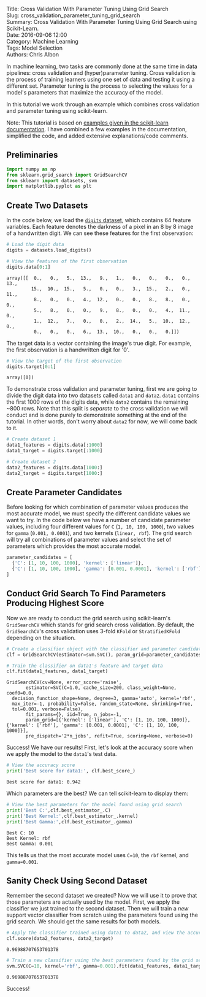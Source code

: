 Title: Cross Validation With Parameter Tuning Using Grid Search  
Slug: cross_validation_parameter_tuning_grid_search  
Summary: Cross Validation With Parameter Tuning Using Grid Search using Scikit-Learn.   
Date: 2016-09-06 12:00  
Category: Machine Learning  
Tags: Model Selection  
Authors: Chris Albon

In machine learning, two tasks are commonly done at the same time in data pipelines: cross validation and (hyper)parameter tuning. Cross validation is the process of training learners using one set of data and testing it using a different set. Parameter tuning is the process to selecting the values for a model's parameters that maximize the accuracy of the model.

In this tutorial we work through an example which combines cross validation and parameter tuning using scikit-learn.

Note: This tutorial is based on [examples given in the scikit-learn documentation](http://scikit-learn.org/stable/modules/grid_search.html#grid-search). I have combined a few examples in the documentation, simplified the code, and added extensive explanations/code comments.

## Preliminaries


```python
import numpy as np
from sklearn.grid_search import GridSearchCV
from sklearn import datasets, svm
import matplotlib.pyplot as plt
```

## Create Two Datasets

In the code below, we load the [`digits` dataset](http://scikit-learn.org/stable/auto_examples/datasets/plot_digits_last_image.html), which contains 64 feature variables. Each feature denotes the darkness of a pixel in an 8 by 8 image of a handwritten digit. We can see these features for the first observation:


```python
# Load the digit data
digits = datasets.load_digits()
```


```python
# View the features of the first observation
digits.data[0:1]
```




    array([[  0.,   0.,   5.,  13.,   9.,   1.,   0.,   0.,   0.,   0.,  13.,
             15.,  10.,  15.,   5.,   0.,   0.,   3.,  15.,   2.,   0.,  11.,
              8.,   0.,   0.,   4.,  12.,   0.,   0.,   8.,   8.,   0.,   0.,
              5.,   8.,   0.,   0.,   9.,   8.,   0.,   0.,   4.,  11.,   0.,
              1.,  12.,   7.,   0.,   0.,   2.,  14.,   5.,  10.,  12.,   0.,
              0.,   0.,   0.,   6.,  13.,  10.,   0.,   0.,   0.]])



The target data is a vector containing the image's true digit. For example, the first observation is a handwritten digit for '0'.


```python
# View the target of the first observation
digits.target[0:1]
```




    array([0])



To demonstrate cross validation and parameter tuning, first we are going to divide the digit data into two datasets called `data1` and `data2`. `data1` contains the first 1000 rows of the digits data, while `data2` contains the remaining ~800 rows. Note that this split is _separate_ to the cross validation we will conduct and is done purely to demonstrate something at the end of the tutorial. In other words, don't worry about `data2` for now, we will come back to it.


```python
# Create dataset 1
data1_features = digits.data[:1000]
data1_target = digits.target[:1000]

# Create dataset 2
data2_features = digits.data[1000:]
data2_target = digits.target[1000:]
```

## Create Parameter Candidates

Before looking for which combination of parameter values produces the most accurate model, we must specify the different candidate values we want to try. In the code below we have a number of candidate parameter values, including four different values for `C` (`1, 10, 100, 1000`), two values for `gamma` (`0.001, 0.0001`), and two kernels (`linear, rbf`). The grid search will try all combinations of parameter values and select the set of parameters which provides the most accurate model.


```python
parameter_candidates = [
  {'C': [1, 10, 100, 1000], 'kernel': ['linear']},
  {'C': [1, 10, 100, 1000], 'gamma': [0.001, 0.0001], 'kernel': ['rbf']},
]
```

## Conduct Grid Search To Find Parameters Producing Highest Score

Now we are ready to conduct the grid search using scikit-learn's `GridSearchCV` which stands for grid search cross validation. By default, the `GridSearchCV`'s cross validation uses 3-fold `KFold` or `StratifiedKFold` depending on the situation.


```python
# Create a classifier object with the classifier and parameter candidates
clf = GridSearchCV(estimator=svm.SVC(), param_grid=parameter_candidates, n_jobs=-1)

# Train the classifier on data1's feature and target data
clf.fit(data1_features, data1_target)   
```




    GridSearchCV(cv=None, error_score='raise',
           estimator=SVC(C=1.0, cache_size=200, class_weight=None, coef0=0.0,
      decision_function_shape=None, degree=3, gamma='auto', kernel='rbf',
      max_iter=-1, probability=False, random_state=None, shrinking=True,
      tol=0.001, verbose=False),
           fit_params={}, iid=True, n_jobs=-1,
           param_grid=[{'kernel': ['linear'], 'C': [1, 10, 100, 1000]}, {'kernel': ['rbf'], 'gamma': [0.001, 0.0001], 'C': [1, 10, 100, 1000]}],
           pre_dispatch='2*n_jobs', refit=True, scoring=None, verbose=0)



Success! We have our results! First, let's look at the accuracy score when we apply the model to the `data1`'s test data.


```python
# View the accuracy score
print('Best score for data1:', clf.best_score_)
```

    Best score for data1: 0.942


Which parameters are the best? We can tell scikit-learn to display them:


```python
# View the best parameters for the model found using grid search
print('Best C:',clf.best_estimator_.C)
print('Best Kernel:',clf.best_estimator_.kernel)
print('Best Gamma:',clf.best_estimator_.gamma)
```

    Best C: 10
    Best Kernel: rbf
    Best Gamma: 0.001


This tells us that the most accurate model uses `C=10`, the `rbf` kernel, and `gamma=0.001`.

## Sanity Check Using Second Dataset

Remember the second dataset we created? Now we will use it to prove that those parameters are actually used by the model. First, we apply the classifier we just trained to the second dataset. Then we will train a _new_ support vector classifier from scratch using the parameters found using the grid search. We should get the same results for both models.


```python
# Apply the classifier trained using data1 to data2, and view the accuracy score
clf.score(data2_features, data2_target)  
```




    0.96988707653701378




```python
# Train a new classifier using the best parameters found by the grid search
svm.SVC(C=10, kernel='rbf', gamma=0.001).fit(data1_features, data1_target).score(data2_features, data2_target)
```




    0.96988707653701378



Success!
